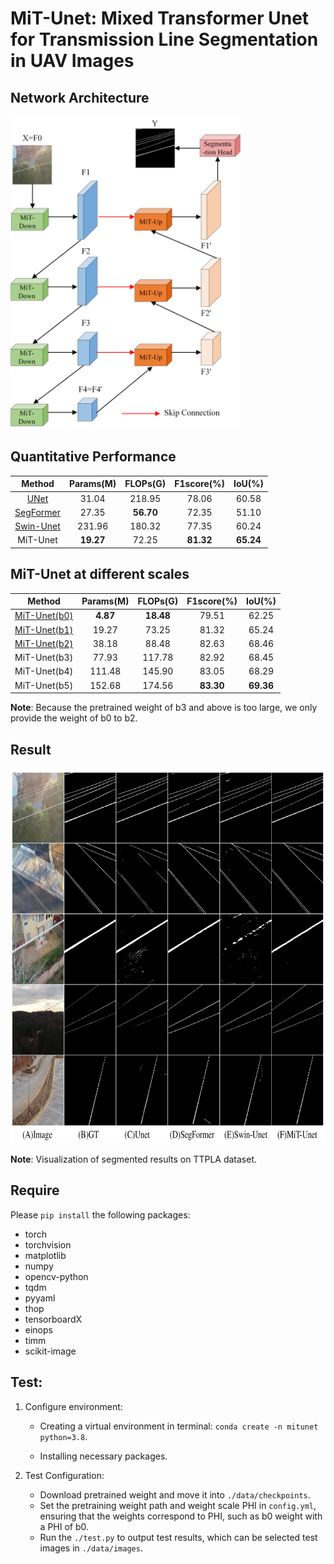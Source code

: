 # MiT-Unet: Mixed Transformer Unet for Transmission Line Segmentation in UAV Images

## Network Architecture
<img src="architecture.png" height=500>

## Quantitative Performance
|                                                   Method                                                    | Params(M) | FLOPs(G)  | F1score(%) |  IoU(%)   |
|:-----------------------------------------------------------------------------------------------------------:|:---------:|:---------:|:----------:|:---------:|
|                                [UNet](https://arxiv.org/pdf/1505.04597.pdf)                                 |   31.04   |  218.95   |   78.06    |   60.58   |
|   [SegFormer](https://proceedings.neurips.cc/paper/2021/file/64f1f27bf1b4ec22924fd0acb550c235-Paper.pdf)    |   27.35   | **56.70** |   72.35    |   51.10   |
|                                [Swin-Unet](https://arxiv.org/pdf/2105.05537)                                |  231.96   |  180.32   |   77.35    |   60.24   |
|                                                  MiT-Unet                                                   | **19.27** |   72.25   | **81.32**  | **65.24** |

## MiT-Unet at different scales
|                                                Method                                                 | Params(M) | FLOPs(G)  | F1score(%) |  IoU(%)   |
|:-----------------------------------------------------------------------------------------------------:|:---------:|:---------:|:----------:|:---------:|
| [MiT-Unet(b0)](https://drive.google.com/file/d/13q7i9BkVh_Uy-0yzbj22OVbilPv_tkgl/view?usp=drive_link) | **4.87**  | **18.48** |   79.51    |   62.25   |
| [MiT-Unet(b1)](https://drive.google.com/file/d/1iSpxWF0j5aYnHfoD5wl85RJj0xVlTlKY/view?usp=drive_link) |   19.27   |   73.25   |   81.32    |   65.24   |
| [MiT-Unet(b2)](https://drive.google.com/file/d/1EKhuF5UVE4vXdkVnF_jTEtbstqdsG73B/view?usp=drive_link) |   38.18   |   88.48   |   82.63    |   68.46   |
|                                             MiT-Unet(b3)                                              |   77.93   |  117.78   |   82.92    |   68.45   |
|                                             MiT-Unet(b4)                                              |  111.48   |  145.90   |   83.05    |   68.29   |
|                                             MiT-Unet(b5)                                              |  152.68   |  174.56   | **83.30**  | **69.36** |

__Note__: Because the pretrained weight of b3 and above is too large, we only provide the weight of b0 to b2.

## Result
<img src="result.png" height=600>

__Note__: Visualization of segmented results on TTPLA dataset.

## Require
Please `pip install` the following packages:
- torch
- torchvision
- matplotlib
- numpy
- opencv-python
- tqdm
- pyyaml
- thop
- tensorboardX
- einops
- timm
- scikit-image

## Test:
1. Configure environment:
    
    + Creating a virtual environment in terminal: `conda create -n mitunet python=3.8`.
    
    + Installing necessary packages.
2. Test Configuration:
    + Download pretrained weight and move it into `./data/checkpoints`.
    + Set the pretraining weight path and weight scale PHI in `config.yml`, ensuring that the weights correspond to PHI, such as b0 weight with a PHI of b0.
    + Run the `./test.py` to output test results, which can be selected test images in `./data/images`.


